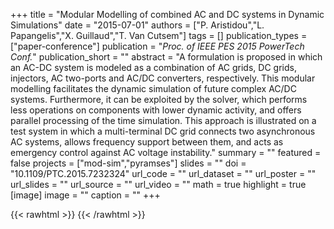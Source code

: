 +++
title = "Modular Modelling of combined AC and DC systems in Dynamic Simulations"
date = "2015-07-01"
authors = ["P. Aristidou","L. Papangelis","X. Guillaud","T. Van Cutsem"]
tags = []
publication_types = ["paper-conference"]
publication = "_Proc. of IEEE PES 2015 PowerTech Conf._"
publication_short = ""
abstract = "A formulation is proposed in which an AC-DC system is modeled as a combination of AC grids, DC grids, injectors, AC two-ports and AC/DC converters, respectively. This modular modelling facilitates the dynamic simulation of future complex AC/DC systems. Furthermore, it can be exploited by the solver, which performs less operations on components with lower dynamic activity, and offers parallel processing of the time simulation. This approach is illustrated on a test system in which a multi-terminal DC grid connects two asynchronous AC systems, allows frequency support between them, and acts as emergency control against AC voltage instability."
summary = ""
featured = false
projects = ["mod-sim","pyramses"]
slides = ""
doi = "10.1109/PTC.2015.7232324"
url_code = ""
url_dataset = ""
url_poster = ""
url_slides = ""
url_source = ""
url_video = ""
math = true
highlight = true
[image]
image = ""
caption = ""
+++

{{< rawhtml >}}
<a href="https://plu.mx/plum/a/?doi=10.1109/PTC.2015.7232324" class="plumx-details"></a>
{{< /rawhtml >}}
